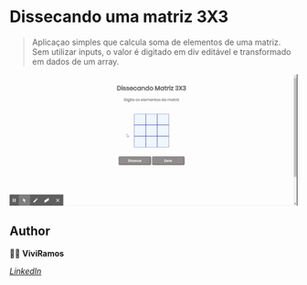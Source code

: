 # Dissecando uma matriz 3X3

>Aplicaçao simples que calcula soma de elementos de uma matriz.
>Sem utilizar inputs, o valor é digitado em div editável e transformado em dados de um array.

![](matriz.gif)

## Author 
:woman_technologist: **ViviRamos**

[*LinkedIn*](https://linkedin.com/in/viviane-ramos-luz-346169187)

